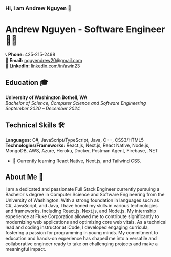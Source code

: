 ### Hi, I am Andrew Nguyen  👋

# Andrew Nguyen - Software Engineer 👨‍💻

📞 **Phone:** 425-215-2498  
📧 **Email:** nguyendrew20@gmail.com  
🔗 **LinkedIn:** [linkedin.com/in/awin23](https://www.linkedin.com/in/awin23/)  

## Education 🎓
**University of Washington Bothell, WA**  
*Bachelor of Science, Computer Science and Software Engineering*  
*September 2020 – December 2024*

## Technical Skills 🛠️
**Languages:** C#, JavaScript/TypeScript, Java, C++, CSS3/HTML5  
**Technologies/Frameworks:** React.js, Next.js, React Native, Node.js, MongoDB, AWS, Azure, Heroku, Docker, Postman Agent, Firebase, .NET

- 🌱 Currently learning React Native, Next.js, and Tailwind CSS.

## About Me 🚀
I am a dedicated and passionate Full Stack Engineer currently pursuing a Bachelor's degree in Computer Science and Software Engineering from the University of Washington. With a strong foundation in languages such as C#, JavaScript, and Java, I have honed my skills in various technologies and frameworks, including React.js, Next.js, and Node.js. My internship experience at Fluke Corporation allowed me to contribute significantly to modernizing web applications and optimizing core web vitals. As a technical lead and coding instructor at iCode, I developed engaging curricula, fostering a passion for programming in young minds. My commitment to education and hands-on experience has shaped me into a versatile and collaborative engineer ready to take on challenging projects and make a meaningful impact.
